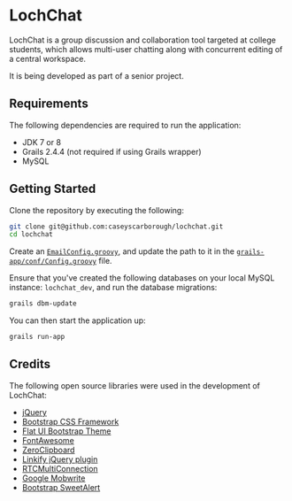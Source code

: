 # LochChat

LochChat is a group discussion and collaboration tool targeted at college students, which allows multi-user chatting along with concurrent editing of a central workspace.

It is being developed as part of a senior project.

## Requirements

The following dependencies are required to run the application:

* JDK 7 or 8
* Grails 2.4.4 (not required if using Grails wrapper)
* MySQL

## Getting Started

Clone the repository by executing the following:

```bash
git clone git@github.com:caseyscarborough/lochchat.git
cd lochchat
```

Create an [`EmailConfig.groovy`](https://github.com/caseyscarborough/lochchat/blob/ce6c36dc22287d62a3c95168e39b750e84c959a3/grails-app/conf/EmailConfig.example.groovy), and update the path to it in the [`grails-app/conf/Config.groovy`](https://github.com/caseyscarborough/lochchat/blob/ce6c36dc22287d62a3c95168e39b750e84c959a3/grails-app/conf/Config.groovy#L17) file.

Ensure that you've created the following databases on your local MySQL instance: `lochchat_dev`, and run the database migrations:

```bash
grails dbm-update
```

You can then start the application up:

```bash
grails run-app
```

## Credits

The following open source libraries were used in the development of LochChat:

* [jQuery](http://jquery.com/)
* [Bootstrap CSS Framework](http://getbootstrap.com/)
* [Flat UI Bootstrap Theme](http://designmodo.github.io/Flat-UI/)
* [FontAwesome](http://fontawesome.io/)
* [ZeroClipboard](http://zeroclipboard.org/)
* [Linkify jQuery plugin](http://soapbox.github.io/jQuery-linkify/)
* [RTCMultiConnection](http://www.rtcmulticonnection.org/)
* [Google Mobwrite](http://code.google.com/p/google-mobwrite/)
* [Bootstrap SweetAlert](http://lipis.github.io/bootstrap-sweetalert/)